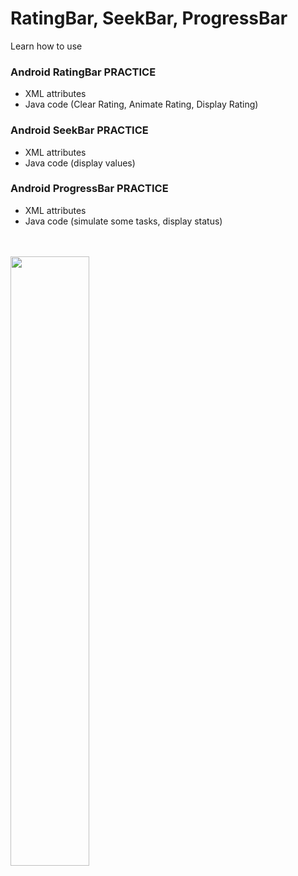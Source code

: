 # RatingBar, SeekBar, ProgressBar
Learn how to use

### Android RatingBar PRACTICE

* XML attributes
* Java code (Clear Rating, Animate Rating, Display Rating)

### Android SeekBar PRACTICE

* XML attributes
* Java code (display values)

### Android ProgressBar PRACTICE

* XML attributes
* Java code (simulate some tasks, display status)
<br>
<br>
<a href="url"><img src="https://raw.githubusercontent.com/babarusicristian/AndroidDeveloperFundamentals/master/MyOwnSeparatePractice(bonus)/RatingBar_SeekBar_ProgressBar/rbsbpb.png" align="left" height="50%" width="50%" ></a>
